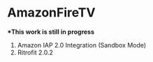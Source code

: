 # AmazonFireTV
<b>*This work is still in progress</b>
1. Amazon IAP 2.0 Integration (Sandbox Mode)
2. Ritrofit 2.0.2
